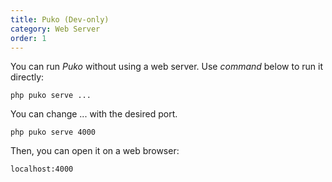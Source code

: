 ```yaml
---
title: Puko (Dev-only)
category: Web Server
order: 1
---
```


You can run *Puko* without using a web server. Use *command* below to run it directly:

```text
php puko serve ...
```

You can change ... with the desired port.

```text
php puko serve 4000
```

Then, you can open it on a web browser:

```text
localhost:4000
```
